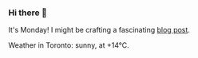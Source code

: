### Hi there :wave:

It's Monday! I might be crafting a fascinating [blog post](https://www.benjaminwuethrich.dev).

Weather in Toronto: sunny, at +14°C.
